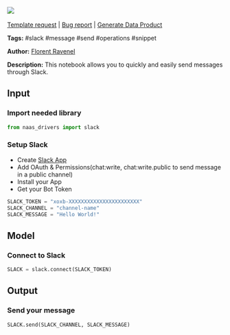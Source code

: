 <a href="https://app.naas.ai/user-redirect/naas/downloader?url=https://raw.githubusercontent.com/jupyter-naas/awesome-notebooks/master/Slack/Slack_Send_message.ipynb" target="_parent"><img src="https://naasai-public.s3.eu-west-3.amazonaws.com/open_in_naas.svg"/></a><br><br><a href="https://github.com/jupyter-naas/awesome-notebooks/issues/new?assignees=&labels=&template=template-request.md&title=Tool+-+Action+of+the+notebook+">Template request</a> | <a href="https://github.com/jupyter-naas/awesome-notebooks/issues/new?assignees=&labels=bug&template=bug_report.md&title=Slack+-+Send+message:+Error+short+description">Bug report</a> | <a href="https://app.naas.ai/user-redirect/naas/downloader?url=https://raw.githubusercontent.com/jupyter-naas/awesome-notebooks/master/Naas/Naas_Start_data_product.ipynb" target="_parent">Generate Data Product</a>

**Tags:** #slack #message #send #operations #snippet

**Author:** [Florent Ravenel](https://www.linkedin.com/in/florent-ravenel/)

**Description:** This notebook allows you to quickly and easily send messages through Slack.

## Input

### Import needed library


```python
from naas_drivers import slack
```

### Setup Slack
- Create [Slack App](https://api.slack.com/apps)
- Add OAuth & Permissions(chat:write, chat:write.public to send message in a public channel)
- Install your App
- Get your Bot Token


```python
SLACK_TOKEN = "xoxb-XXXXXXXXXXXXXXXXXXXXXXX"
SLACK_CHANNEL = "channel-name"
SLACK_MESSAGE = "Hello World!"
```

## Model

### Connect to Slack


```python
SLACK = slack.connect(SLACK_TOKEN)
```

## Output

### Send your message 


```python
SLACK.send(SLACK_CHANNEL, SLACK_MESSAGE)
```
